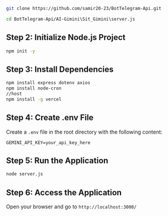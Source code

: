  
```bash
git clone https://github.com/samir20-23/BotTelegram-Api.git

cd BotTelegram-Api/AI-Gimini\Sit_Gimini\server.js
```

## Step 2: Initialize Node.js Project
```bash
npm init -y
```

## Step 3: Install Dependencies
```bash
npm install express dotenv axios
npm install node-cron
//host
npm install -g vercel
```

## Step 4: Create .env File
Create a `.env` file in the root directory with the following content:
```env
GEMINI_API_KEY=your_api_key_here
```

## Step 5: Run the Application
```bash
node server.js
```

## Step 6: Access the Application
Open your browser and go to `http://localhost:3000/`
 
